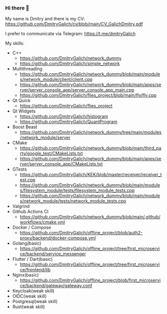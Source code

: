 ### Hi there 👋

My name is Dmitry and there is my CV: https://github.com/DmitryGalich/cv/blob/main/CV_GalichDmitry.pdf

I prefer to communicate via Telegram: https://t.me/dmitryGalich

My skills:
* C++
  * https://github.com/DmitryGalich/network_dummy
  * https://github.com/DmitryGalich/simple_network
* Multithreading
  * https://github.com/DmitryGalich/network_dummy/blob/main/modules/network_module/client/client.cpp
  * https://github.com/DmitryGalich/network_dummy/blob/main/apps/server/server_console_app/server_console_app_main.cpp
  * https://github.com/DmitryGalich/flies_project/blob/main/fly/fly.cpp
* Qt Quick
  * https://github.com/DmitryGalich/flies_project
* Qt Widgets
  * https://github.com/DmitryGalich/histogram
  * https://github.com/DmitryGalich/QuantProgram
* Boost Beast
  * https://github.com/DmitryGalich/network_dummy/tree/main/modules/network_module/server
* CMake
  * https://github.com/DmitryGalich/network_dummy/blob/main/third_party/google_test/CMakeLists.txt
  * https://github.com/DmitryGalich/network_dummy/blob/main/apps/server/server_console_app/CMakeLists.txt
* GTests
  * https://github.com/DmitryGalich/KEK/blob/master/receiver/receiver_test.cpp
  * https://github.com/DmitryGalich/network_dummy/blob/main/modules/filesystem_module/tests/filesystem_module_tests.cpp
  * https://github.com/DmitryGalich/network_dummy/blob/main/modules/network_module/tests/network_module_tests.cpp
* Valgrind
* Github Actions CI
  * https://github.com/DmitryGalich/network_dummy/blob/main/.github/workflows/cmake.yml
* Docker / Compose
  * https://github.com/DmitryGalich/offline_project/blob/auth2-proxy/backend/docker-compose.yml
* Golang(basic)
  * https://github.com/DmitryGalich/offline_project/tree/first_microservice/backend/service_messenger
* Flutter / Dart(basic)
  * https://github.com/DmitryGalich/offline_project/tree/first_microservice/frontend/lib
* Nginx(basic)
  * https://github.com/DmitryGalich/offline_project/blob/first_microservice/backend/gateway/gateway.conf
* Keycloak(weak skill)
* OIDC(weak skill)
* Postgresql(weak skill)
* Rust(weak skill)
